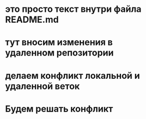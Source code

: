# это просто текст внутри файла README.md
# тут вносим изменения в удаленном репозитории
# делаем конфликт локальной и удаленной веток
# Будем решать конфликт
